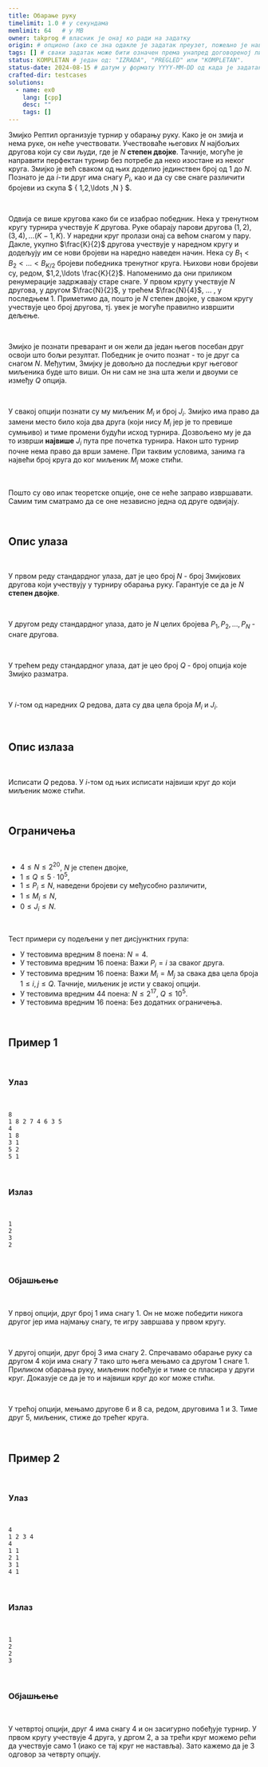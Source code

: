 ```yaml
---
title: Обарање руку
timelimit: 1.0 # у секундама
memlimit: 64   # y MB
owner: takprog # власник је онај ко ради на задатку
origin: # опционо (ако се зна одакле је задатак преузет, пожељно је навести извор)
tags: [] # сваки задатак може бити означен према унапред договореној листи ознака
status: KOMPLETAN # један од: "IZRADA", "PREGLED" или "KOMPLETAN".
status-date: 2024-08-15 # датум у формату YYYY-MM-DD од када је задатак у наведеном статусу
crafted-dir: testcases
solutions:
  - name: ex0
    lang: [cpp]
    desc: ""
    tags: []
---
```


Змијко Рептил организује турнир у обарању руку. Како је он змија и нема руке, он неће учествовати. Учествоваће његових $N$ најбољих другова који су сви људи, где је $N$ **степен двојке**. Тачније, могуће је направити перфектан турнир без потребе да неко изостане из неког круга. Змијко је већ сваком од њих доделио јединствен број од $1$ до $N$. Познато је да $i$-ти друг има снагу $P_i$, као и да су све снаге различити бројеви из скупа $ \{ 1,2,\ldots ,N \} $.

<br>

Одвија се више кругова како би се изабрао победник. Нека у тренутном кругу турнира учествује $K$ другова. Руке обарају парови другова $(1,2),(3,4),\ldots (K-1,K)$. У наредни круг пролази онај са већом снагом у пару. Дакле, укупно $\frac{K}{2}$ другова учествује у наредном кругу и додељују им се нови бројеви на наредно наведен начин. Нека су $B_1 < B_2 < \ldots < B_{K/2}$ бројеви победника тренутног круга. Њихови нови бројеви су, редом, $1,2,\ldots \frac{K}{2}$. Напоменимо да они приликом ренумерације задржавају старе снаге. У првом кругу учествује $N$ другова, у другом $\frac{N}{2}$, у трећем $\frac{N}{4}$, $\ldots$ , у последњем $1$. Приметимо да, пошто је $N$ степен двојке, у сваком кругу учествује цео број другова, тј. увек је могуће правилно извршити дељење.

<br>

Змијко је познати преварант и он жели да један његов посебан друг освоји што бољи резултат. Победник је очито познат - то је друг са снагом $N$. Међутим, Змијку је довољно да последњи круг његовог миљеника буде што виши. Он ни сам не зна шта жели и двоуми се између $Q$ опција.

<br>

У свакој опцији познати су му миљеник $M_i$ и број $J_i$. Змијко има право да замени место било која два друга (који нису $M_i$ јер је то превише сумњиво) и тиме промени будући исход турнира. Дозвољено му је да то изврши **највише** $J_i$ пута пре почетка турнира. Након што турнир почне нема право да врши замене. При таквим условима, занима га највећи број круга до ког миљеник $M_i$ може стићи.

<br>

Пошто су ово ипак теоретске опције, оне се неће заправо извршавати. Самим тим сматрамо да се оне независно једна од друге одвијају.

<br>

## Опис улаза

<br>

У првом реду стандардног улаза, дат је цео број $N$ - број Змијкових другова који учествују у турниру обарања руку. Гарантује се да је $N$ **степен двојке**.

<br>

У другом реду стандардног улаза, дато је $N$ целих бројева $P_1,P_2,\ldots,P_N$ - снаге другова.

<br>

У трећем реду стандардног улаза, дат је цео број $Q$ - број опција које Змијко разматра.

<br>

У $i$-том од наредних $Q$ редова, дата су два цела броја $M_i$ и $J_i$.

<br>

## Опис излаза

<br>

Исписати $Q$ редова. У $i$-том од њих исписати највиши круг до који миљеник може стићи.

<br>
 
## Ограничења

<br>

- $4 \leq N \leq 2^{20}$, $N$ је степен двојке,
- $1 \leq Q \leq 5\cdot 10^5$,
- $1 \leq P_i \leq N$, наведени бројеви су међусобно различити,
- $1 \leq M_i \leq N$,
- $0 \leq J_i \leq N$.

<br>

Тест примери су подељени у пет дисјунктних група:
- У тестовима вредним 8 поена: $N = 4$.
- У тестовима вредним 16 поена: Важи $P_i = i$ за сваког друга.
- У тестовима вредним 16 поена: Важи $M_i = M_j$ за свака два цела броја $1 \leq i,j \leq Q$. Тачније, миљеник је исти у свакој опцији.
- У тестовима вредним 44 поена: $N \leq 2^{17}$, $Q \leq 10^5$.
- У тестовима вредним 16 поена: Без додатних ограничења.

<br>

## Пример 1

<br>

### Улаз

<br>

```
8
1 8 2 7 4 6 3 5
4
1 8
3 1
5 2
5 1
```

<br>

### Излаз

<br>

```
1
2
3
2
```

<br>

### Објашњење

<br>

У првој опцији, друг број $1$ има снагу $1$. Он не може победити никога другог јер има најмању снагу, те игру завршава у првом кругу.

<br>

У другој опцији, друг број $3$ има снагу $2$. Спречавамо обарање руку са другом $4$ који има снагу $7$ тако што њега мењамо са другом $1$ снаге $1$. Приликом обарања руку, миљеник побеђује и тиме се пласира у други круг. Доказује се да је то и највиши круг до ког може стићи.

<br>

У трећој опцији, мењамо другове $6$ и $8$ са, редом, друговима $1$ и $3$. Тиме друг $5$, миљеник, стиже до трећег круга.

<br>

## Пример 2

<br>

### Улаз

<br>

```
4
1 2 3 4
4
1 1
2 1
3 1
4 1
```

<br>

### Излаз

<br>

```
1
2
2
3
```

<br>

### Објашњење

<br>

У четвртој опцији, друг $4$ има снагу $4$ и он засигурно побеђује турнир. У првом кругу учествује $4$ друга, у дргом $2$, а за трећи круг можемо рећи да учествује само $1$ (иако се тај круг не наставља). Зато кажемо да је $3$ одговор за четврту опцију.

